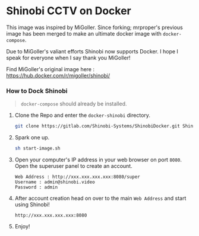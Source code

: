 # Shinobi CCTV on Docker

This image was inspired by MiGoller. Since forking; mrproper's previous image has been merged to make an ultimate docker image with `docker-compose`.

Due to MiGoller's valiant efforts Shinobi now supports Docker. I hope I speak for everyone when I say thank you MiGoller!

Find MiGoller's original image here : https://hub.docker.com/r/migoller/shinobi/

### How to Dock Shinobi

>  `docker-compose` should already be installed.

1. Clone the Repo and enter the `docker-shinobi` directory.
    ```bash
    git clone https://gitlab.com/Shinobi-Systems/ShinobiDocker.git ShinobiDocker && cd ShinobiDocker
    ```

2. Spark one up.
    ```bash
    sh start-image.sh
    ```
    
3. Open your computer's IP address in your web browser on port `8080`. Open the superuser panel to create an account.
    ```
    Web Address : http://xxx.xxx.xxx.xxx:8080/super
    Username : admin@shinobi.video
    Password : admin
    ```

4. After account creation head on over to the main `Web Address` and start using Shinobi!
    ```
    http://xxx.xxx.xxx.xxx:8080
    ``` 

5. Enjoy!